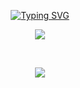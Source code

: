 <div align="center">

[![Typing SVG](https://readme-typing-svg.demolab.com?font=Fira+Code&weight=700&size=25&pause=2&color=F7AD7D&background=FFF5EC00&center=true&random=false&width=500&lines=Talha+Sahni;React+Developer;Laravel+Developer;Flutter+Developer;A.P.I+Developer;Custom+Software+Developer)](https://git.io/typing-svg)


<p align="center">
    <img src="https://skillicons.dev/icons?i=git,github,vscode,phpstorm,html,css,js,bootstrap,php,laravel,vue,postman,docker,flutter,firebase" />
</p>
<br>

![](https://komarev.com/ghpvc/?username=talhatech116&style=for-the-badge)
<br><br>

</div>



